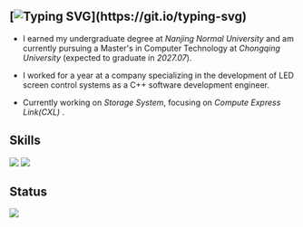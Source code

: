 
## [![Typing SVG](https://readme-typing-svg.demolab.com/?lines=Welcom+to+my+github+page!)](https://git.io/typing-svg)

- I earned my undergraduate degree at *Nanjing Normal University* and am currently pursuing a Master's in Computer Technology at *Chongqing University* (expected to graduate in *2027.07*).

- I worked for a year at a company specializing in the development of LED screen control systems as a C++ software development engineer.

- Currently working on *Storage System*, focusing on *Compute Express Link(CXL)*  .



</div>

## Skills
<img src="https://img.shields.io/badge/RTFSC-Read The F**k Source Code!-blue"/>

<img src="https://img.shields.io/badge/RTFZ-Read The F**k Zeal! -blue"/>


## Status
<!-- <img src="https://github-readme-stats.vercel.app/api?username=Zane-Jiang&show_icons=true&count_private=true&hide_border=true" align="left" style="margin-right: 0.5rem;" />  -->

<img src="https://github-readme-stats.vercel.app/api/top-langs/?username=Zane-Jiang&hide_border=true&layout=compact" align="left" />



